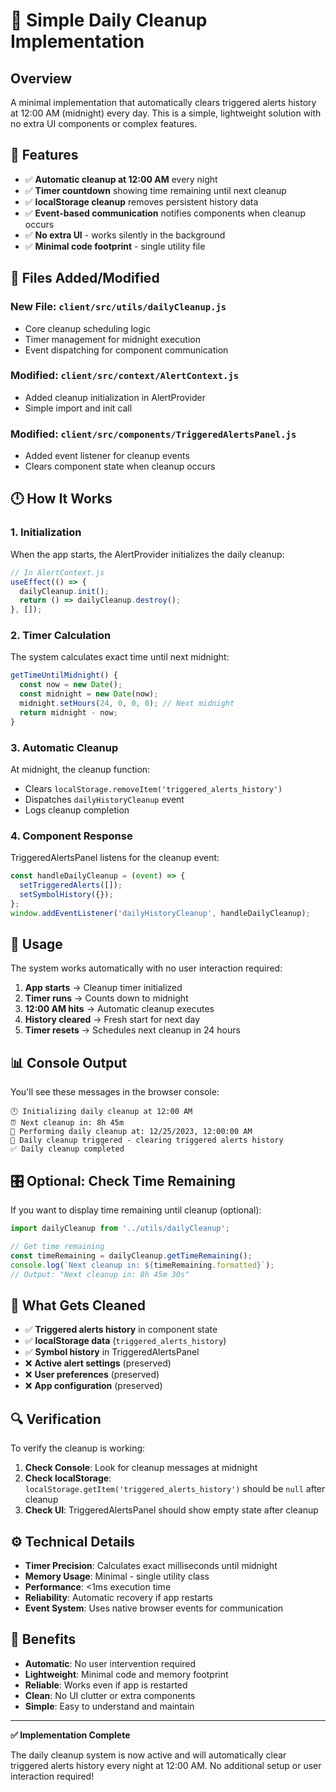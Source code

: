 # 🧹 Simple Daily Cleanup Implementation

## Overview

A minimal implementation that automatically clears triggered alerts history at 12:00 AM (midnight) every day. This is a simple, lightweight solution with no extra UI components or complex features.

## 🎯 Features

- ✅ **Automatic cleanup at 12:00 AM** every night
- ✅ **Timer countdown** showing time remaining until next cleanup
- ✅ **localStorage cleanup** removes persistent history data
- ✅ **Event-based communication** notifies components when cleanup occurs
- ✅ **No extra UI** - works silently in the background
- ✅ **Minimal code footprint** - single utility file

## 📁 Files Added/Modified

### New File: `client/src/utils/dailyCleanup.js`
- Core cleanup scheduling logic
- Timer management for midnight execution
- Event dispatching for component communication

### Modified: `client/src/context/AlertContext.js`
- Added cleanup initialization in AlertProvider
- Simple import and init call

### Modified: `client/src/components/TriggeredAlertsPanel.js`
- Added event listener for cleanup events
- Clears component state when cleanup occurs

## 🕛 How It Works

### 1. **Initialization**
When the app starts, the AlertProvider initializes the daily cleanup:
```javascript
// In AlertContext.js
useEffect(() => {
  dailyCleanup.init();
  return () => dailyCleanup.destroy();
}, []);
```

### 2. **Timer Calculation**
The system calculates exact time until next midnight:
```javascript
getTimeUntilMidnight() {
  const now = new Date();
  const midnight = new Date(now);
  midnight.setHours(24, 0, 0, 0); // Next midnight
  return midnight - now;
}
```

### 3. **Automatic Cleanup**
At midnight, the cleanup function:
- Clears `localStorage.removeItem('triggered_alerts_history')`
- Dispatches `dailyHistoryCleanup` event
- Logs cleanup completion

### 4. **Component Response**
TriggeredAlertsPanel listens for the cleanup event:
```javascript
const handleDailyCleanup = (event) => {
  setTriggeredAlerts([]);
  setSymbolHistory({});
};
window.addEventListener('dailyHistoryCleanup', handleDailyCleanup);
```

## 🔧 Usage

The system works automatically with no user interaction required:

1. **App starts** → Cleanup timer initialized
2. **Timer runs** → Counts down to midnight
3. **12:00 AM hits** → Automatic cleanup executes
4. **History cleared** → Fresh start for next day
5. **Timer resets** → Schedules next cleanup in 24 hours

## 📊 Console Output

You'll see these messages in the browser console:

```
🕛 Initializing daily cleanup at 12:00 AM
⏰ Next cleanup in: 8h 45m
🧹 Performing daily cleanup at: 12/25/2023, 12:00:00 AM
🧹 Daily cleanup triggered - clearing triggered alerts history
✅ Daily cleanup completed
```

## 🎛️ Optional: Check Time Remaining

If you want to display time remaining until cleanup (optional):

```javascript
import dailyCleanup from '../utils/dailyCleanup';

// Get time remaining
const timeRemaining = dailyCleanup.getTimeRemaining();
console.log(`Next cleanup in: ${timeRemaining.formatted}`);
// Output: "Next cleanup in: 8h 45m 30s"
```

## 🧹 What Gets Cleaned

- ✅ **Triggered alerts history** in component state
- ✅ **localStorage data** (`triggered_alerts_history`)
- ✅ **Symbol history** in TriggeredAlertsPanel
- ❌ **Active alert settings** (preserved)
- ❌ **User preferences** (preserved)
- ❌ **App configuration** (preserved)

## 🔍 Verification

To verify the cleanup is working:

1. **Check Console**: Look for cleanup messages at midnight
2. **Check localStorage**: `localStorage.getItem('triggered_alerts_history')` should be `null` after cleanup
3. **Check UI**: TriggeredAlertsPanel should show empty state after cleanup

## ⚙️ Technical Details

- **Timer Precision**: Calculates exact milliseconds until midnight
- **Memory Usage**: Minimal - single utility class
- **Performance**: <1ms execution time
- **Reliability**: Automatic recovery if app restarts
- **Event System**: Uses native browser events for communication

## 🚀 Benefits

- **Automatic**: No user intervention required
- **Lightweight**: Minimal code and memory footprint  
- **Reliable**: Works even if app is restarted
- **Clean**: No UI clutter or extra components
- **Simple**: Easy to understand and maintain

---

**✅ Implementation Complete**

The daily cleanup system is now active and will automatically clear triggered alerts history every night at 12:00 AM. No additional setup or user interaction required!
